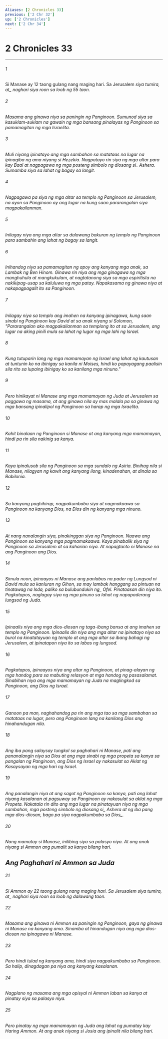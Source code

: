 ```yaml
---
Aliases: [2 Chronicles 33]
previous: ['2 Chr 32']
up: ['2 Chronicles']
next: ['2 Chr 34']
---
```

# 2 Chronicles 33

***






















###### 1 










Si Manase ay 12 taong gulang nang maging hari. Sa Jerusalem <i class="trans-change">siya tumira, at_ naghari siya roon sa loob ng 55 taon. 





















###### 2 










Masama ang ginawa niya sa paningin ng Panginoon. Sumunod siya sa kasuklam-suklam na gawain ng mga bansang pinalayas ng Panginoon sa pamamagitan ng mga Israelita. 





















###### 3 










Muli niyang ipinatayo ang mga sambahan sa matataas na lugar na ipinagiba ng ama niyang si Hezekia. Nagpatayo rin siya ng mga altar para kay Baal at nagpagawa ng mga posteng <i class="trans-change">simbolo ng diosang si_ Ashera. Sumamba siya sa lahat ng bagay sa langit. 





















###### 4 










Nagpagawa pa siya ng mga altar sa templo ng Panginoon sa Jerusalem, na ayon sa Panginoon ay ang lugar na kung saan pararangalan siya magpakailanman. 





















###### 5 










Inilagay niya ang mga altar sa dalawang bakuran ng templo ng Panginoon para sambahin ang lahat ng bagay sa langit. 





















###### 6 










Inihandog niya sa pamamagitan ng apoy ang kanyang mga anak, sa Lambak ng Ben Hinom. Ginawa rin niya ang mga ginagawa ng mga manghuhula at mangkukulam, at nagtatanong siya sa mga espiritista na nakikipag-usap sa kaluluwa ng mga patay. Napakasama ng ginawa niya at nakapagpagalit ito sa Panginoon. 





















###### 7 










Inilagay niya sa templo ang imahen na kanyang ipinagawa, kung saan sinabi ng Panginoon kay David at sa anak niyang si Solomon, "Pararangalan ako magpakailanman sa templong ito at sa Jerusalem, ang lugar na aking pinili mula sa lahat ng lugar ng mga lahi ng Israel. 





















###### 8 










Kung tutuparin lang ng mga mamamayan ng Israel ang lahat ng kautusan at tuntunin ko na ibinigay sa kanila ni Moises, hindi ko papayagang paalisin sila rito sa lupaing ibinigay ko sa kanilang mga ninuno." 





















###### 9 










Pero hinikayat ni Manase ang mga mamamayan ng Juda at Jerusalem sa paggawa ng masama, at ang ginawa nila ay mas malala pa sa ginawa ng mga bansang ipinalipol ng Panginoon sa harap ng mga Israelita. 





















###### 10 










Kahit binalaan ng Panginoon si Manase at ang kanyang mga mamamayan, hindi pa rin sila nakinig sa kanya. 





















###### 11 










Kaya ipinalusob sila ng Panginoon sa mga sundalo ng Asiria. Binihag nila si Manase, nilagyan ng kawit ang kanyang ilong, kinadenahan, at dinala sa Babilonia. 





















###### 12 










Sa kanyang paghihirap, nagpakumbaba siya at nagmakaawa sa Panginoon na kanyang Dios, na Dios din ng kanyang mga ninuno. 





















###### 13 










At nang nanalangin siya, pinakinggan siya ng Panginoon. Naawa ang Panginoon sa kanyang mga pagmamakaawa. Kaya pinabalik siya ng Panginoon sa Jerusalem at sa kaharian niya. At napagtanto ni Manase na ang Panginoon ang Dios. 





















###### 14 










Simula noon, ipinaayos ni Manase ang panlabas na pader ng Lungsod ni David mula sa kanluran ng Gihon, sa may lambak hanggang sa pintuan na tinatawag na Isda, paliko sa <i class="trans-change">bulubundukin ng_ Ofel. Pinataasan din niya ito. Pagkatapos, naglagay siya ng mga pinuno sa lahat ng napapaderang lungsod ng Juda. 





















###### 15 










Ipinaalis niya ang mga dios-diosan ng taga-ibang bansa at ang imahen sa templo ng Panginoon. Ipinaalis din niya ang mga altar na ipinatayo niya sa burol na kinatatayuan ng templo at ang mga altar sa ibang bahagi ng Jerusalem, at ipinatapon niya ito sa labas ng lungsod. 





















###### 16 










Pagkatapos, ipinaayos niya ang altar ng Panginoon, at pinag-alayan ng mga handog para sa mabuting relasyon at mga handog ng pasasalamat. Sinabihan niya ang mga mamamayan ng Juda na maglingkod sa Panginoon, ang Dios ng Israel. 





















###### 17 










Ganoon pa man, naghahandog pa rin ang mga tao sa mga sambahan sa matataas na lugar, pero ang Panginoon lang na kanilang Dios ang hinahandugan nila. 





















###### 18 










Ang iba pang salaysay tungkol sa paghahari ni Manase, pati ang pananalangin niya sa Dios at ang mga sinabi ng mga propeta sa kanya sa pangalan ng Panginoon, ang Dios ng Israel ay nakasulat sa Aklat ng Kasaysayan ng mga hari ng Israel. 





















###### 19 










Ang panalangin niya at ang sagot ng Panginoon sa kanya, pati ang lahat niyang kasalanan at pagsuway sa Panginoon ay nakasulat sa aklat ng mga Propeta. Nakatala rin dito ang mga lugar na pinatayuan niya ng mga sambahan, mga posteng <i class="trans-change">simbolo ng diosang si_ Ashera at ng iba pang mga dios-diosan, bago pa siya nagpakumbaba <i class="trans-change">sa Dios_. 





















###### 20 










Nang mamatay si Manase, inilibing siya sa palasyo niya. At ang anak niyang si Ammon ang pumalit sa kanya bilang hari.

## Ang Paghahari ni Ammon sa Juda 





















###### 21 










Si Ammon ay 22 taong gulang nang maging hari. Sa Jerusalem <i class="trans-change">siya tumira, at_ naghari siya roon sa loob ng dalawang taon. 





















###### 22 










Masama ang ginawa ni Ammon sa paningin ng Panginoon, gaya ng ginawa ni Manase na kanyang ama. Sinamba at hinandugan niya ang mga dios-diosan na ipinagawa ni Manase. 





















###### 23 










Pero hindi tulad ng kanyang ama, hindi siya nagpakumbaba sa Panginoon. Sa halip, dinagdagan pa niya ang kanyang kasalanan. 





















###### 24 










Nagplano ng masama ang mga opisyal ni Ammon laban sa kanya at pinatay siya sa palasyo niya. 





















###### 25 










Pero pinatay ng mga mamamayan ng Juda ang lahat ng pumatay kay Haring Ammon. At ang anak niyang si Josia ang ipinalit nila bilang hari.
